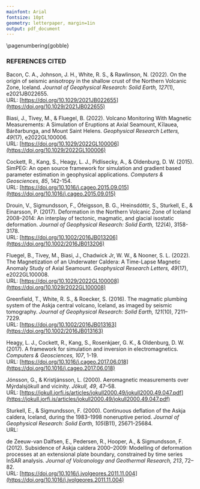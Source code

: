 ```yaml
---
mainfont: Arial
fontsize: 10pt
geometry: letterpaper, margin=1in
output: pdf_document
---
```

\pagenumbering{gobble}

### REFERENCES CITED

Bacon, C. A., Johnson, J. H., White, R. S., & Rawlinson, N. (2022). On the origin of seismic anisotropy in the shallow crust of the Northern Volcanic Zone, Iceland. *Journal of Geophysical Research: Solid Earth, 127*(1), e2021JB022655.  
URL: [https://doi.org/10.1029/2021JB022655](https://doi.org/10.1029/2021JB022655)

Biasi, J., Tivey, M., & Fluegel, B. (2022). Volcano Monitoring With Magnetic Measurements: A Simulation of Eruptions at Axial Seamount, Kīlauea, Bárðarbunga, and Mount Saint Helens. *Geophysical Research Letters, 49*(17), e2022GL100006.  
URL: [https://doi.org/10.1029/2022GL100006](https://doi.org/10.1029/2022GL100006)

Cockett, R., Kang, S., Heagy, L. J., Pidlisecky, A., & Oldenburg, D. W. (2015). SimPEG: An open source framework for simulation and gradient based parameter estimation in geophysical applications. *Computers & Geosciences, 85*, 142-154.  
URL: [https://doi.org/10.1016/j.cageo.2015.09.015](https://doi.org/10.1016/j.cageo.2015.09.015)

Drouin, V., Sigmundsson, F., Ófeigsson, B. G., Hreinsdóttir, S., Sturkell, E., & Einarsson, P. (2017). Deformation in the Northern Volcanic Zone of Iceland 2008–2014: An interplay of tectonic, magmatic, and glacial isostatic deformation. *Journal of Geophysical Research: Solid Earth, 122*(4), 3158-3178.  
URL: [https://doi.org/10.1002/2016JB013206](https://doi.org/10.1002/2016JB013206)

Fluegel, B., Tivey, M., Biasi, J., Chadwick Jr, W. W., & Nooner, S. L. (2022). The Magnetization of an Underwater Caldera: A Time-Lapse Magnetic Anomaly Study of Axial Seamount. *Geophysical Research Letters, 49*(17), e2022GL100008.  
URL: [https://doi.org/10.1029/2022GL100008](https://doi.org/10.1029/2022GL100008)

Greenfield, T., White, R. S., & Roecker, S. (2016). The magmatic plumbing system of the Askja central volcano, Iceland, as imaged by seismic tomography. *Journal of Geophysical Research: Solid Earth, 121*(10), 7211–7229.  
URL: [https://doi.org/10.1002/2016JB013163](https://doi.org/10.1002/2016JB013163)

Heagy, L. J., Cockett, R., Kang, S., Rosenkjaer, G. K., & Oldenburg, D. W. (2017). A framework for simulation and inversion in electromagnetics. *Computers & Geosciences, 107*, 1-19.  
URL: [https://doi.org/10.1016/j.cageo.2017.06.018](https://doi.org/10.1016/j.cageo.2017.06.018)

Jónsson, G., & Kristjánsson, L. (2000). Aeromagnetic measurements over Mýrdalsjökull and vicinity. *Jökull, 49*, 47–58.  
URL: [https://jokull.jorfi.is/articles/jokull2000.49/jokull2000.49.047.pdf](https://jokull.jorfi.is/articles/jokull2000.49/jokull2000.49.047.pdf)

Sturkell, E., & Sigmundsson, F. (2000). Continuous deflation of the Askja caldera, Iceland, during the 1983–1998 noneruptive period. *Journal of Geophysical Research: Solid Earth, 105*(B11), 25671-25684.  
URL: 

de Zeeuw-van Dalfsen, E., Pedersen, R., Hooper, A., & Sigmundsson, F. (2012). Subsidence of Askja caldera 2000–2009: Modelling of deformation processes at an extensional plate boundary, constrained by time series InSAR analysis. *Journal of Volcanology and Geothermal Research, 213*, 72–82.  
URL: [https://doi.org/10.1016/j.jvolgeores.2011.11.004](https://doi.org/10.1016/j.jvolgeores.2011.11.004)
